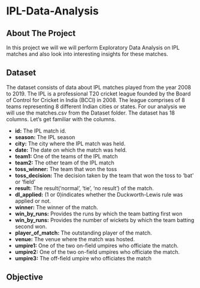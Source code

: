 # IPL-Data-Analysis

## About The Project
In this project we will we will perform Exploratory Data Analysis on IPL matches and also look into interesting insights for these matches.

## Dataset
The dataset consists of data about IPL matches played from the year 2008 to 2019. The IPL is a professional T20 cricket league founded by the Board of Control for Cricket in India (BCCI) in 2008. The league comprises of 8 teams representing 8 different Indian cities or states. For our analysis we will use the matches.csv from the Dataset folder.
The dataset has 18 columns. Let’s get familiar with the columns.
* __id:__ The IPL match id.
* __season:__ The IPL season
* __city:__ The city where the IPL match was held.
* __date:__ The date on which the match was held.
* __team1:__ One of the teams of the IPL match
* __team2:__ The other team of the IPL match
* __toss_winner:__ The team that won the toss
* __toss_decision:__ The decision taken by the team that won the toss to ‘bat’ or ‘field’
* __result:__ The result(‘normal’, ‘tie’, ‘no result’) of the match.
* __dl_applied:__ (1 or 0)indicates whether the Duckworth-Lewis rule was applied or not.
* __winner:__ The winner of the match.
* __win_by_runs:__ Provides the runs by which the team batting first won
* __win_by_runs:__ Provides the number of wickets by which the team batting second won.
* __player_of_match:__ The outstanding player of the match.
* __venue:__ The venue where the match was hosted.
* __umpire1:__ One of the two on-field umpires who officiate the match.
* __umpire2:__ One of the two on-field umpires who officiate the match.
* __umpire3:__ The off-field umpire who officiates the match

## Objective
